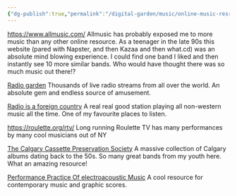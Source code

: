 ```yaml
---
{"dg-publish":true,"permalink":"/digital-garden/music/online-music-resrouces/","updated":"2023-12-08T18:49:58.000-07:00"}
---
```


https://www.allmusic.com/
Allmusic has probably exposed me to more music than any other online resource. As a teenager in the late 90s this website (pared with Napster, and then Kazaa and then what.cd) was an absolute mind blowing experience. I could find one band I liked and then instantly see 10 more similar bands. Who would have thought there was so much music out there!?

[Radio garden](https://radio.garden/)
Thousands of live radio streams from all over the world. An absolute gem and endless source of amusement. 

[Radio is a foreign country](https://www.radioisaforeigncountry.org/)
A real real good station playing all non-western music all the time. One of my favourite places to listen. 

https://roulette.org/rtv/
Long running Roulette TV has many performances by many cool musicians out of NY

[The Calgary Cassette Preservation Society](http://www.calgarycassettes.org/)
A massive collection of Calgary albums dating back to the 50s. So many great bands from my youth here. What an amazing resource!

[Performance Practice Of electroacoustic Music](http://ppeam.zhdk.ch/song/professor-bad-trip-lesson-i/)
A cool resource for contemporary music and graphic scores. 

